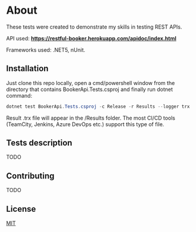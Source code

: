 # About
These tests were created to demonstrate my skills in testing REST APIs.

API used: **https://restful-booker.herokuapp.com/apidoc/index.html**

Frameworks used: .NET5, nUnit.

## Installation

Just clone this repo locally, open a cmd/powershell window from the directory that contains BookerApi.Tests.csproj and finally run dotnet command:

```powershell
dotnet test BookerApi.Tests.csproj -c Release -r Results --logger trx
```
Result .trx file will appear in the /Results folder. The most CI/CD tools (TeamCity, Jenkins, Azure DevOps etc.) support this type of file.
## Tests description

TODO

## Contributing
TODO

## License
[MIT](https://choosealicense.com/licenses/mit/)
